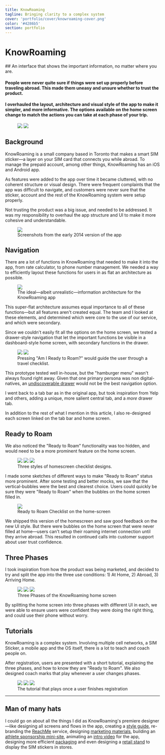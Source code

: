 ```yaml
---
title: KnowRoaming
tagline: Bringing clarity to a complex system
cover: 'portfolio/cover/knowroaming-cover.png'
color: '#4286b5'
section: portfolio
---
```


# KnowRoaming

<div class="tldr" markdown=1>
## An interface that shows the important information, no matter where you are.

#### People were never quite sure if things were set up properly before traveling abroad. This made them uneasy and unsure whether to trust the product. 

#### I overhauled the layout, architecture and visual style of the app to make it simpler, and more informative. The options available on the home screen change to match the actions you can take at each phase of your trip.
</div>

<figure class='folio_image' id='hero'>
	<img id="hero-iso" src='../includes/portfolio_images/knowroaming/knowroaming-app-isolated.png'>
	<img id="hero-iso-crop" src='../includes/portfolio_images/knowroaming/knowroaming-app-isolated-crop.png'>
<figcaption></figcaption>
</figure>

## Background

KnowRoaming is a small company based in Toronto that makes a smart SIM sticker—a layer on your SIM card that connects you while abroad. To manage the prepaid account, among other things, KnowRoaming has an iOS and Android app.

As features were added to the app over time it became cluttered, with no coherent structure or visual design. There were frequent complaints that the app was difficult to navigate, and customers were never sure that the sticker, account and the rest of the KnowRoaming system were setup properly.

Not trusting the product was a big issue, and needed to be addressed. It was my responsibility to overhaul the app structure and UI to make it more cohesive and understandable.

<figure class='folio_image' id='img2'>
		<img src='../includes/portfolio_images/knowroaming/knowroaming_old_old_app.jpg'>
<figcaption>Screenshots from the early 2014 version of the app</figcaption>
</figure>

## Navigation

There are a lot of functions in KnowRoaming that needed to make it into the app, from rate calculator, to phone number management. We needed a way to efficiently layout these functions for users in as flat an architecture as possible.

<figure class='folio_image' id='super-flat'>
	<img src='../includes/portfolio_images/knowroaming/super-flat-architecture.png'>
<figcaption>The ideal—albeit unrealistic—information architecture for the KnowRoaming app</figcaption>
</figure>

This super-flat architecture assumes equal importance to all of these functions—but all features aren't created equal. The team and I looked at these elements, and determined which were core to the use of our service, and which were secondary. 

Since we couldn't easily fit all the options on the home screen, we tested a drawer-style navigation that let the important functions be visible in a dashboard-style home screen, with secondary functions in the drawer.


<figure class='folio_image' id='home-drawer'>
	<img src='../includes/portfolio_images/knowroaming/home-drawer.png'>
	<img src='../includes/portfolio_images/knowroaming/home-openDrawer.png'>
<figcaption>Pressing "Am I Ready to Roam?" would guide the user through a travel checklist.</figcaption>
</figure>

This prototype tested well in-house, but the "hamburger menu" wasn't always found right away. Given that one primary persona was non digital-natives, an [undiscoverable drawer](https://uxdesign.cc/death-by-hamburger-2d1db115352a#.865mhybml) would not be the best navigation option. 

I went back to a tab bar as in the original app, but took inspiration from Yelp and others, adding a unique, more salient central tab, and a _more_ drawer tab. 

<!-- <figure class='folio_image' id='tab-bars'>
	<img src='../includes/portfolio_images/knowroaming/tab-bar1.png'>
	<img src='../includes/portfolio_images/knowroaming/tab-bar2.png'>
<figcaption>Pressing "Am I Ready to Roam?" would guide the user through a travel checklist.</figcaption>
</figure> -->

In addition to the rest of what I mention in this article, I also re-designed each screen linked on the tab bar and home screen.

## Ready to Roam
We also noticed the "Ready to Roam" functionality was too hidden, and would need to be a more prominent feature on the home screen. 

<figure class='folio_image multi-image' id='ready-to-roam'>
	<img src='../includes/portfolio_images/knowroaming/sketch-ReadyToRoam1.jpg'>
	<img src='../includes/portfolio_images/knowroaming/sketch-home-expand.jpg'>
	<img src='../includes/portfolio_images/knowroaming/sketch-home-bubbles.jpg'>
<figcaption>Three styles of homescreen checklist designs.</figcaption>
</figure>

I made some sketches of different ways to make "Ready to Roam" status more prominent. After some testing and better mocks, we saw that the vertical-bubbles were the best and clearest choice.
Users could quickly be sure they were "Ready to Roam" when the bubbles on the home screen filled in.

<figure class='folio_image' id='home-bubbles'>
	<img src='../includes/portfolio_images/knowroaming/home-bubbles.png'>
<figcaption>Ready to Roam Checklist on the home-screen</figcaption>
</figure>

We shipped this version of the homescreen and saw good feedback on the new UI style. But there were bubbles on the home screen that were never filled at home—users can't setup their roaming internet connection until they arrive abroad. This resulted in continued calls into customer support about user trust confidence. 


## Three Phases

I took inspiration from how the product was being marketed, and decided to try and split the app into the three use conditions: 1) At Home, 2) Abroad, 3) Arriving Home.

<figure class='folio_image multi-image' id='phases-home'>
<a target='_blank'>
	<img src='../includes/portfolio_images/knowroaming/silver_portrait-at_home.png'>
	<img src='../includes/portfolio_images/knowroaming/silver_portrait-abroad.png'>
	<img src='../includes/portfolio_images/knowroaming/silver_portrait-back_home.png'>
</a>
<figcaption>Three Phases of the KnowRoaming home screen</figcaption>
</figure>

By splitting the home screen into three phases with different UI in each, we were able to ensure users were confident they were doing the right thing, and could use their phone without worry.

## Tutorials

KnowRoaming is a complex system. Involving multiple cell networks, a SIM Sticker, a mobile app and the OS itself, there is a lot to teach and coach people on.

After registration, users are presented with a short tutorial, explaining the three phases, and how to know they are "Ready to Roam". We also designed coach marks that play whenever a user changes phases.

<figure class='folio_image multi-image' id='tutorial'>
	<img src='../includes/portfolio_images/knowroaming/tutorial/tutorial-2.png'>
	<img src='../includes/portfolio_images/knowroaming/tutorial/tutorial-3.png'>
	<img src='../includes/portfolio_images/knowroaming/tutorial/tutorial-4.png'>
<figcaption>The tutorial that plays once a user finishes registration</figcaption>
</figure>

---
## Man of many hats

I could go on about all the things I did as KnowRoaming's premiere designer—like designing all screens and flows in the app, creating a [style guide](?p=kr_branding), re-branding the [ReachMe](?p=kr_reachme) service, designing [marketing materials](?p=kr_marketing), building an [athlete sponsorship mini-site](?p=kr_athletes), animating an [intro video](?p=kr_video) for the app, designing more efficient [packaging](?p=kr_packaging) and even designing a [retail stand](?p=kr_retail) to display the SIM stickers in stores.


